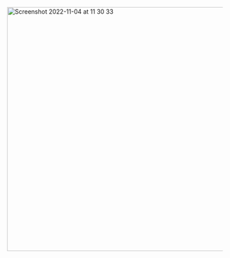 <img width="569" alt="Screenshot 2022-11-04 at 11 30 33" src="https://user-images.githubusercontent.com/89366347/199872339-bc2e0cee-31bc-4565-8b16-be0d21946b55.png">
